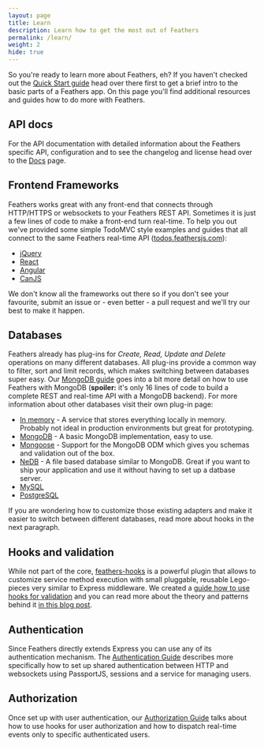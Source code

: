 ```yaml
---
layout: page
title: Learn
description: Learn how to get the most out of Feathers
permalink: /learn/
weight: 2
hide: true
---
```


So you're ready to learn more about Feathers, eh? If you haven't checked out the [Quick Start guide](/quick-start/) head over there first to get a brief intro to the basic parts of a Feathers app. On this page you'll find additional resources and guides how to do more with Feathers.

## API docs

For the API documentation with detailed information about the Feathers specific API, configuration and to see the changelog and license head over to the [Docs](/docs/) page.

## Frontend Frameworks

Feathers works great with any front-end that connects through HTTP/HTTPS or websockets to your Feathers REST API. Sometimes it is just a few lines of code to make a front-end turn real-time. To help you out we've provided some simple TodoMVC style examples and guides that all connect to the same Feathers real-time API ([todos.feathersjs.com](http://todos.feathersjs.com)):

- [jQuery](http://feathersjs.github.io/todomvc/feathers/jquery/)
- [React](http://feathersjs.github.io/todomvc/feathers/react/)
- [Angular](http://feathersjs.github.io/todomvc/feathers/angularjs/)
- [CanJS](http://feathersjs.github.io/todomvc/feathers/canjs/)

We don't know all the frameworks out there so if you don't see your favourite, submit an issue or - even better - a pull request and we'll try our best to make it happen.

## Databases

Feathers already has plug-ins for *Create, Read, Update and Delete* operations on many different databases. All plug-ins provide a common way to filter, sort and limit records, which makes switching between databases super easy. Our [MongoDB guide](/learn/mongodb) goes into a bit more detail on how to use Feathers with MongoDB (**spoiler:** it's only 16 lines of code to build a complete REST and real-time API with a MongoDB backend). For more information about other databases visit their own plug-in page:

- [In memory](https://github.com/feathersjs/feathers-memory) - A service that stores everything locally in memory. Probably not ideal in production environments but great for prototyping.
- [MongoDB](https://github.com/feathersjs/feathers-mongodb) - A basic MongoDB implementation, easy to use.
- [Mongoose](https://github.com/feathersjs/feathers-mongoose) - Support for the MongoDB ODM which gives you schemas and validation out of the box.
- [NeDB](https://github.com/feathersjs/feathers-nedb) - A file based database similar to MongoDB. Great if you want to ship your application and use it without having to set up a datbase server.
- [MySQL](https://github.com/feathersjs/feathers-mysql)
- [PostgreSQL](https://github.com/feathersjs/feathers-postgresql)

If you are wondering how to customize those existing adapters and make it easier to switch between different databases, read more about hooks in the next paragraph.

## Hooks and validation

While not part of the core, [feathers-hooks](https://github.com/feathersjs/feathers-hooks) is a powerful plugin that allows to customize service method execution with small pluggable, reusable Lego-pieces very similar to Express middleware. We created a [guide how to use hooks for validation](/learn/validation/) and you can read more about the theory and patterns behind it [in this blog post](https://medium.com/all-about-feathersjs/api-service-composition-with-hooks-47af13aa6c01).

## Authentication

Since Feathers directly extends Express you can use any of its authentication mechanism. The [Authentication Guide](/learn/authentication) describes more specifically how to set up shared authentication between HTTP and websockets using PassportJS, sessions and a service for managing users.

## Authorization

Once set up with user authentication, our [Authorization Guide](/learn/authorization) talks about how to use hooks for user authorization and how to dispatch real-time events only to specific authenticated users.
